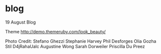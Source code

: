 # blog
19 August Blog

Theme
http://demo.themeruby.com/look_beauty/ 

Photo Credit: 
Stefano Ghezzi
Stephanie Harvey
Phil Desforges
Olia Gozha
Stil D4jRahaUalc
Augustine Wong
Sarah Dorweiler
Priscilla Du Preez